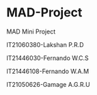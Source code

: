 # MAD-Project
MAD Mini Project

IT21060380-Lakshan P.R.D

IT21446030-Fernando W.C.S

IT21446108-Fernando W.A.M

IT21050626-Gamage A.G.R.U

